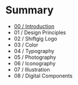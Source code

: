 # Summary

* [00 / Introduction](README.md)
* 01 / Design Principles
* 02 / Shiftgig Logo
* 03 / Color
* 04 / Typography
* 05 / Photography
* 06 / Iconography
* 07 / Illustration
* 08 / Digital Components


